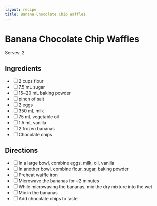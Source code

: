 ```yaml
---
layout: recipe
title: Banana Chocolate Chip Waffles
---
```


# Banana Chocolate Chip Waffles

Serves: 2

<section class="ingredients">
<h2>Ingredients</h2>
<ul class="ingredient-list">
<li><label><input type="checkbox">2 cups flour</label></li>
<li><label><input type="checkbox">7.5 mL sugar</label></li>
<li><label><input type="checkbox">15~20 mL baking powder</label></li>
<li><label><input type="checkbox">pinch of salt</label></li>
<li><label><input type="checkbox">2 eggs</label></li>
<li><label><input type="checkbox">350 mL milk</label></li>
<li><label><input type="checkbox">75 mL vegetable oil</label></li>
<li><label><input type="checkbox">1.5 mL vanilla</label></li>
<li><label><input type="checkbox">2 frozen bananas</label></li>
<li><label><input type="checkbox">Chocolate chips</label></li>
</ul>
</section>

<section class="directions">
<h2>Directions</h2>
    <ul class="direction-list">
        <li><label><input type="checkbox">In a large bowl, combine eggs, milk, oil, vanilla</label></li>
        <li><label><input type="checkbox">In another bowl, combine flour, sugar, baking powder</label></li>
        <li><label><input type="checkbox">Preheat waffle iron</label></li>
        <li><label><input type="checkbox">Microwave the bananas for ~2 minutes</label></li>
        <li><label><input type="checkbox">While microwaving the bananas, mix the dry mixture into the wet</label></li>
        <li><label><input type="checkbox">Mix in the bananas</label></li>
        <li><label><input type="checkbox">Add chocolate chips to taste</label></li>
    </ul>
</section>
